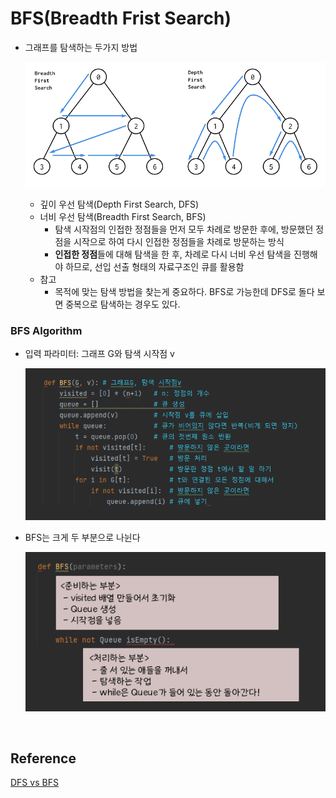 # BFS(Breadth Frist Search)

* 그래프를 탐색하는 두가지 방법

  ![img](06_queue_BFS.assets/image.png)

  * 깊이 우선 탐색(Depth First Search, DFS)
  * 너비 우선 탐색(Breadth First Search, BFS)
    * 탐색 시작점의 인접한 정점들을 먼저 모두 차례로 방문한 후에, 방문했던 정점을 시작으로 하여 다시 인접한 정점들을 차례로 방문하는 방식
    * **인접한 정점**들에 대해 탐색을 한 후, 차례로 다시 너비 우선 탐색을 진행해야 하므로, 선입 선출 형태의 자료구조인 큐를 활용함
  * 참고
    * 목적에 맞는 탐색 방법을 찾는게 중요하다. BFS로 가능한데 DFS로 돌다 보면 중복으로 탐색하는 경우도 있다.

### BFS Algorithm

* 입력 파라미터: 그래프 G와 탐색 시작점 v

  ![image-20220319004720133](06_queue_BFS.assets/image-20220319004720133.png)

* BFS는 크게 두 부분으로 나뉜다

  ![image-20220319010105001](06_queue_BFS.assets/image-20220319010105001.png)

<br/>

## Reference

[DFS vs BFS](https://velog.io/@vagabondms/DFS-vs-BFS)

